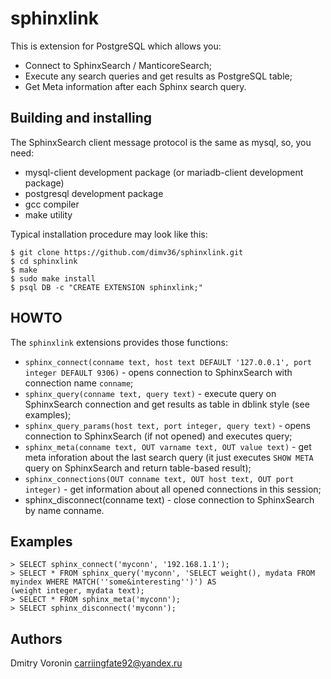 # sphinxlink

This is extension for PostgreSQL which allows you:
* Connect to SphinxSearch / ManticoreSearch;
* Execute any search queries and get results as PostgreSQL table;
* Get Meta information after each Sphinx search query.

## Building and installing

The SphinxSearch client message protocol is the same as mysql, so, you need:
* mysql-client development package (or mariadb-client development package)
* postgresql development package
* gcc compiler
* make utility

Typical installation procedure may look like this:
    
    $ git clone https://github.com/dimv36/sphinxlink.git
    $ cd sphinxlink
    $ make
    $ sudo make install
    $ psql DB -c "CREATE EXTENSION sphinxlink;"

## HOWTO

The `sphinxlink` extensions provides those functions:

* `sphinx_connect(conname text, host text DEFAULT '127.0.0.1', port integer DEFAULT 9306)` - opens connection to SphinxSearch with connection name `conname`;
* `sphinx_query(conname text, query text)` - execute query on SphinxSearch connection and get results as table in dblink style (see examples);
* `sphinx_query_params(host text, port integer, query text)` - opens connection to SphinxSearch (if not opened) and executes query;
* `sphinx_meta(conname text, OUT varname text, OUT value text)` - get meta inforation about the last search query (it just executes `SHOW META` query on SphinxSearch and return table-based result);
* `sphinx_connections(OUT conname text, OUT host text, OUT port integer)` - get information about all opened connections in this session;
* sphinx_disconnect(conname text) - close connection to SphinxSearch by name conname.

## Examples

    > SELECT sphinx_connect('myconn', '192.168.1.1');
    > SELECT * FROM sphinx_query('myconn', 'SELECT weight(), mydata FROM myindex WHERE MATCH(''some&interesting'')') AS 
    (weight integer, mydata text);
    > SELECT * FROM sphinx_meta('myconn');
    > SELECT sphinx_disconnect('myconn');
    
## Authors
Dmitry Voronin <carriingfate92@yandex.ru>
